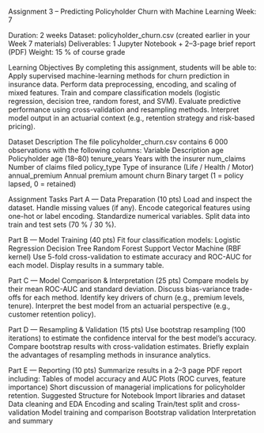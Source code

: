 Assignment 3 – Predicting Policyholder Churn with Machine Learning
Week: 7

Duration: 2 weeks
Dataset: policyholder_churn.csv (created earlier in your Week 7 materials)
Deliverables: 1 Jupyter Notebook + 2–3-page brief report (PDF)
Weight: 15 % of course grade

Learning Objectives
By completing this assignment, students will be able to:
Apply supervised machine-learning methods for churn prediction in insurance data.
Perform data preprocessing, encoding, and scaling of mixed features.
Train and compare classification models (logistic regression, decision tree, random forest, and SVM).
Evaluate predictive performance using cross-validation and resampling methods.
Interpret model output in an actuarial context (e.g., retention strategy and risk-based pricing).

Dataset Description
The file policyholder_churn.csv contains 6 000 observations with the following columns:
Variable	Description
age	Policyholder age (18–80)
tenure_years	Years with the insurer
num_claims	Number of claims filed
policy_type	Type of insurance (Life / Health / Motor)
annual_premium	Annual premium amount
churn	Binary target (1 = policy lapsed, 0 = retained)


Assignment Tasks
Part A — Data Preparation (10 pts)
Load and inspect the dataset.
Handle missing values (if any).
Encode categorical features using one-hot or label encoding.
Standardize numerical variables.
Split data into train and test sets (70 % / 30 %).

Part B — Model Training (40 pts)
Fit four classification models:
Logistic Regression
Decision Tree
Random Forest
Support Vector Machine (RBF kernel)
Use 5-fold cross-validation to estimate accuracy and ROC-AUC for each model.
Display results in a summary table.

Part C — Model Comparison & Interpretation (25 pts)
Compare models by their mean ROC-AUC and standard deviation.
Discuss bias-variance trade-offs for each method.
Identify key drivers of churn (e.g., premium levels, tenure).
Interpret the best model from an actuarial perspective (e.g., customer retention policy).

Part D — Resampling & Validation (15 pts)
Use bootstrap resampling (100 iterations) to estimate the confidence interval for the best model’s accuracy.
Compare bootstrap results with cross-validation estimates.
Briefly explain the advantages of resampling methods in insurance analytics.

Part E — Reporting (10 pts)
Summarize results in a 2–3 page PDF report including:
Tables of model accuracy and AUC
Plots (ROC curves, feature importance)
Short discussion of managerial implications for policyholder retention.
Suggested Structure for Notebook
Import libraries and dataset
Data cleaning and EDA
Encoding and scaling
Train/test split and cross-validation
Model training and comparison
Bootstrap validation
Interpretation and summary
